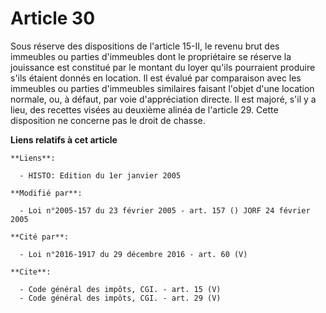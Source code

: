 # Article 30

Sous réserve des dispositions de l'article 15-II, le revenu brut des immeubles ou parties d'immeubles dont le propriétaire se
réserve la jouissance est constitué par le montant du loyer qu'ils pourraient produire s'ils étaient donnés en location. Il
est évalué par comparaison avec les immeubles ou parties d'immeubles similaires faisant l'objet d'une location normale, ou, à
défaut, par voie d'appréciation directe. Il est majoré, s'il y a lieu, des recettes visées au deuxième alinéa de l'article
29. Cette disposition ne concerne pas le droit de chasse.

**Liens relatifs à cet article**

	**Liens**:

	  - HISTO: Edition du 1er janvier 2005

	**Modifié par**:

	  - Loi n°2005-157 du 23 février 2005 - art. 157 () JORF 24 février 2005

	**Cité par**:

	  - Loi n°2016-1917 du 29 décembre 2016 - art. 60 (V)

	**Cite**:

	  - Code général des impôts, CGI. - art. 15 (V)
	  - Code général des impôts, CGI. - art. 29 (V)
